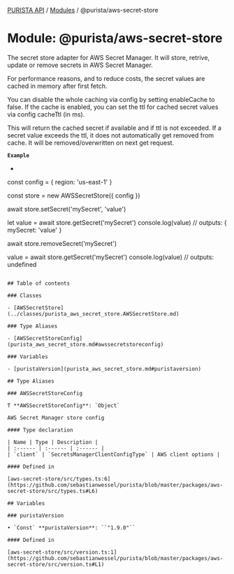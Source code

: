 [PURISTA API](../README.md) / [Modules](../modules.md) / @purista/aws-secret-store

# Module: @purista/aws-secret-store

The secret store adapter for AWS Secret Manager.
It will store, retrive, update or remove secrets in AWS Secret Manager.

For performance reasons, and to reduce costs, the secret values are cached in memory after first fetch.

You can disable the whole caching via config by setting enableCache to false.
If the cache is enabled, you can set the ttl for cached secret values via config cacheTtl (in ms).

This will return the cached secret if available and if ttl is not exceeded.
If a secret value exceeds the ttl, it does not automatically get removed from cache.
It will be removed/overwritten on next get request.

**`Example`**

* ```typescript
const config = {
  region: 'us-east-1'
}

const store = new AWSSecretStore({ config })

await store.setSecret('mySecret', 'value')

let value = await store.getSecret('mySecret')
console.log(value) // outputs: { mySecret: 'value' }

await store.removeSecret('mySecret')

value = await store.getSecret('mySecret')
console.log(value) // outputs: undefined

```

## Table of contents

### Classes

- [AWSSecretStore](../classes/purista_aws_secret_store.AWSSecretStore.md)

### Type Aliases

- [AWSSecretStoreConfig](purista_aws_secret_store.md#awssecretstoreconfig)

### Variables

- [puristaVersion](purista_aws_secret_store.md#puristaversion)

## Type Aliases

### AWSSecretStoreConfig

Ƭ **AWSSecretStoreConfig**: `Object`

AWS Secret Manager store config

#### Type declaration

| Name | Type | Description |
| :------ | :------ | :------ |
| `client` | `SecretsManagerClientConfigType` | AWS client options |

#### Defined in

[aws-secret-store/src/types.ts:6](https://github.com/sebastianwessel/purista/blob/master/packages/aws-secret-store/src/types.ts#L6)

## Variables

### puristaVersion

• `Const` **puristaVersion**: ``"1.9.0"``

#### Defined in

[aws-secret-store/src/version.ts:1](https://github.com/sebastianwessel/purista/blob/master/packages/aws-secret-store/src/version.ts#L1)
